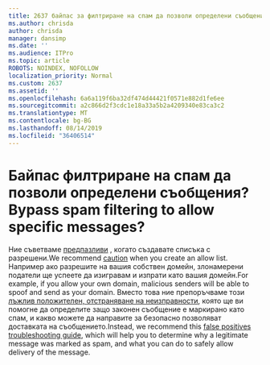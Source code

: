 ```yaml
---
title: 2637 байпас за филтриране на спам да позволи определени съобщения?
ms.author: chrisda
author: chrisda
manager: dansimp
ms.date: ''
ms.audience: ITPro
ms.topic: article
ROBOTS: NOINDEX, NOFOLLOW
localization_priority: Normal
ms.custom: 2637
ms.assetid: ''
ms.openlocfilehash: 6a6a119f6ba32df474d44421f0571e882d1fe6ee
ms.sourcegitcommit: a2c866d2f3cdc1e18a33a5b2a4209340e83ca3c2
ms.translationtype: MT
ms.contentlocale: bg-BG
ms.lasthandoff: 08/14/2019
ms.locfileid: "36406514"
---
```

# <a name="bypass-spam-filtering-to-allow-specific-messages"></a><span data-ttu-id="ce405-102">Байпас филтриране на спам да позволи определени съобщения?</span><span class="sxs-lookup"><span data-stu-id="ce405-102">Bypass spam filtering to allow specific messages?</span></span>

<span data-ttu-id="ce405-103">Ние съветваме [предпазливи](https://docs.microsoft.com/exchange/troubleshoot/antispam/cautions-against-bypassing-spam-filters) , когато създавате списъка с разрешени.</span><span class="sxs-lookup"><span data-stu-id="ce405-103">We recommend [caution](https://docs.microsoft.com/exchange/troubleshoot/antispam/cautions-against-bypassing-spam-filters) when you create an allow list.</span></span> <span data-ttu-id="ce405-104">Например ако разрешите на вашия собствен домейн, злонамерени податели ще успеете да изигравам и изпрати като вашия домейн.</span><span class="sxs-lookup"><span data-stu-id="ce405-104">For example, if you allow your own domain, malicious senders will be able to spoof and send as your domain.</span></span>  <span data-ttu-id="ce405-105">Вместо това ние препоръчваме този [лъжлив положителен, отстраняване на неизправности](https://docs.microsoft.com/office365/securitycompliance/prevent-email-from-being-marked-as-spam), която ще ви помогне да определите защо законен съобщение е маркирано като спам, и какво можете да направите за безопасно позволяват доставката на съобщението.</span><span class="sxs-lookup"><span data-stu-id="ce405-105">Instead, we recommend this [false positives troubleshooting guide](https://docs.microsoft.com/office365/securitycompliance/prevent-email-from-being-marked-as-spam), which will help you to determine why a legitimate message was marked as spam, and what you can do to safely allow delivery of the message.</span></span>
